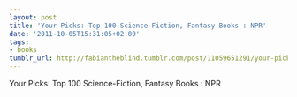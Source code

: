 ```yaml
---
layout: post
title: 'Your Picks: Top 100 Science-Fiction, Fantasy Books : NPR'
date: '2011-10-05T15:31:05+02:00'
tags:
- books
tumblr_url: http://fabiantheblind.tumblr.com/post/11059651291/your-picks-top-100-science-fiction-fantasy-books
---
```

Your Picks: Top 100 Science-Fiction, Fantasy Books : NPR
